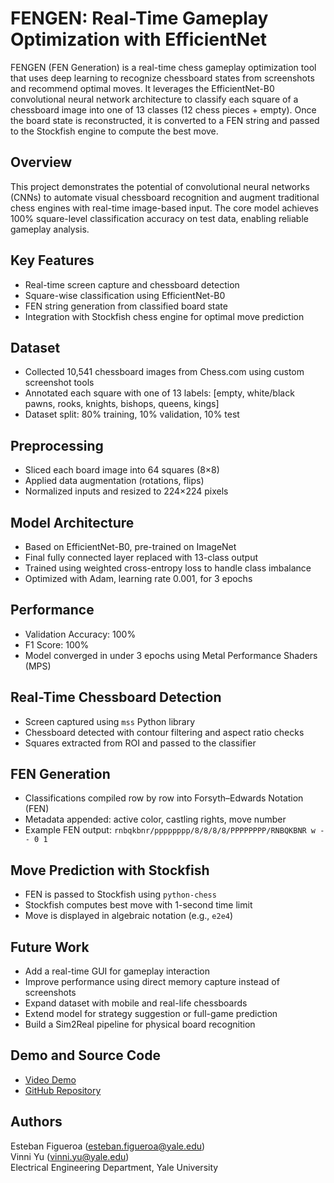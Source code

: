 # FENGEN: Real-Time Gameplay Optimization with EfficientNet

FENGEN (FEN Generation) is a real-time chess gameplay optimization tool that uses deep learning to recognize chessboard states from screenshots and recommend optimal moves. It leverages the EfficientNet-B0 convolutional neural network architecture to classify each square of a chessboard image into one of 13 classes (12 chess pieces + empty). Once the board state is reconstructed, it is converted to a FEN string and passed to the Stockfish engine to compute the best move.

## Overview

This project demonstrates the potential of convolutional neural networks (CNNs) to automate visual chessboard recognition and augment traditional chess engines with real-time image-based input. The core model achieves 100% square-level classification accuracy on test data, enabling reliable gameplay analysis.

## Key Features

- Real-time screen capture and chessboard detection
- Square-wise classification using EfficientNet-B0
- FEN string generation from classified board state
- Integration with Stockfish chess engine for optimal move prediction

## Dataset

- Collected 10,541 chessboard images from Chess.com using custom screenshot tools
- Annotated each square with one of 13 labels: [empty, white/black pawns, rooks, knights, bishops, queens, kings]
- Dataset split: 80% training, 10% validation, 10% test

## Preprocessing

- Sliced each board image into 64 squares (8×8)
- Applied data augmentation (rotations, flips)
- Normalized inputs and resized to 224×224 pixels

## Model Architecture

- Based on EfficientNet-B0, pre-trained on ImageNet
- Final fully connected layer replaced with 13-class output
- Trained using weighted cross-entropy loss to handle class imbalance
- Optimized with Adam, learning rate 0.001, for 3 epochs

## Performance

- Validation Accuracy: 100%
- F1 Score: 100%
- Model converged in under 3 epochs using Metal Performance Shaders (MPS)

## Real-Time Chessboard Detection

- Screen captured using `mss` Python library
- Chessboard detected with contour filtering and aspect ratio checks
- Squares extracted from ROI and passed to the classifier

## FEN Generation

- Classifications compiled row by row into Forsyth–Edwards Notation (FEN)
- Metadata appended: active color, castling rights, move number
- Example FEN output: `rnbqkbnr/pppppppp/8/8/8/8/PPPPPPPP/RNBQKBNR w - - 0 1`

## Move Prediction with Stockfish

- FEN is passed to Stockfish using `python-chess`
- Stockfish computes best move with 1-second time limit
- Move is displayed in algebraic notation (e.g., `e2e4`)

## Future Work

- Add a real-time GUI for gameplay interaction
- Improve performance using direct memory capture instead of screenshots
- Expand dataset with mobile and real-life chessboards
- Extend model for strategy suggestion or full-game prediction
- Build a Sim2Real pipeline for physical board recognition

## Demo and Source Code

- [Video Demo](https://youtu.be/BiFJEw0nAWQ)
- [GitHub Repository](https://github.com/estebanifig/eeng439-final_project.git)

## Authors

Esteban Figueroa (esteban.figueroa@yale.edu)  
Vinni Yu (vinni.yu@yale.edu)  
Electrical Engineering Department, Yale University
